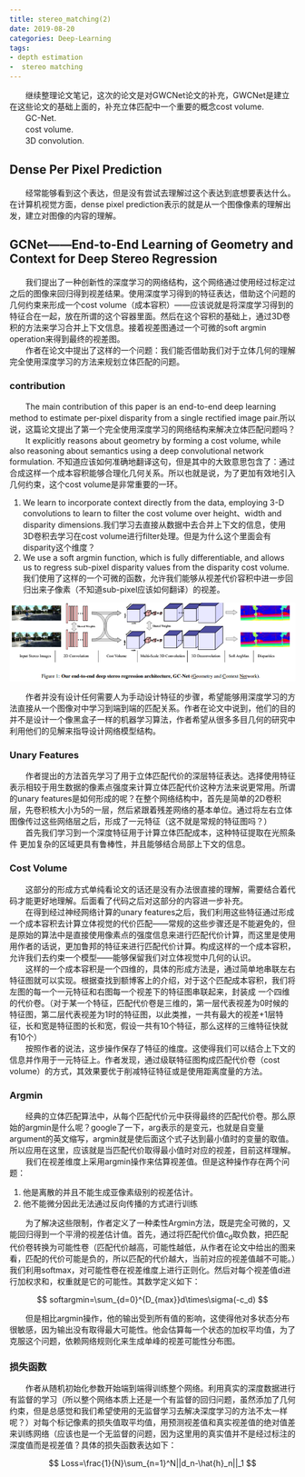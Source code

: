 ```yaml
---
title: stereo_matching(2)
date: 2019-08-20
categories: Deep-Learning
tags: 
- depth estimation
-  stereo matching
---
```

　　继续整理论文笔记，这次的论文是对GWCNet论文的补充，GWCNet是建立在这些论文的基础上面的，补充立体匹配中一个重要的概念cost volume.<br>
　　GC-Net.<br>
　　cost volume.<br>
　　3D convolution.

<!-- more -->

## Dense Per Pixel Prediction
　　经常能够看到这个表达，但是没有尝试去理解过这个表达到底想要表达什么。在计算机视觉方面，dense pixel prediction表示的就是从一个图像像素的理解出发，建立对图像的内容的理解。

## GCNet——End-to-End Learning of Geometry and Context for Deep Stereo Regression
　　我们提出了一种创新性的深度学习的网络结构，这个网络通过使用经过标定过之后的图像来回归得到视差结果。使用深度学习得到的特征表达，借助这个问题的几何约束来形成一个cost volume（成本容积）——应该说就是将深度学习得到的特征合在一起，放在所谓的这个容器里面。然后在这个容积的基础上，通过3D卷积的方法来学习合并上下文信息。接着视差图通过一个可微的soft argmin operation来得到最终的视差图。<br>
　　作者在论文中提出了这样的一个问题：我们能否借助我们对于立体几何的理解完全使用深度学习的方法来规划立体匹配的问题。

### contribution
　　The main contribution of this paper is an end-to-end deep learning method to estimate per-pixel disparity from a single rectified image pair.所以说，这篇论文提出了第一个完全使用深度学习的网络结构来解决立体匹配问题吗？<br>
　　It explicitly reasons about geometry by forming a cost volume, while also reasoning about semantics using a deep convolutional network formulation. 不知道应该如何准确地翻译这句，但是其中的大致意思包含了：通过合成这样一个成本容积能够合理化几何关系。所以也就是说，为了更加有效地引入几何约束，这个cost volume是非常重要的一环。<br>
1.  We learn to incorporate context directly from the data, employing 3-D convolutions to learn to filter the cost volume over height、width and disparity dimensions.我们学习去直接从数据中去合并上下文的信息，使用3D卷积去学习在cost volume进行filter处理。但是为什么这个里面会有disparity这个维度？
2.  We use a soft argmin function, which is fully differentiable, and allows us to regress sub-pixel  disparity values from the disparity cost volume. 我们使用了这样的一个可微的函数，允许我们能够从视差代价容积中进一步回归出来子像素（不知道sub-pixel应该如何翻译）的视差。

![](/pic/GCNet_Architecture.png)

　　作者并没有设计任何需要人为手动设计特征的步骤，希望能够用深度学习的方法直接从一个图像对中学习到端到端的匹配关系。作者在论文中说到，他们的目的并不是设计一个像黑盒子一样的机器学习算法，作者希望从很多多目几何的研究中利用他们的见解来指导设计网络模型结构。

### Unary Features

　　作者提出的方法首先学习了用于立体匹配代价的深层特征表达。选择使用特征表示相较于用生数据的像素点强度来计算立体匹配代价这种方法来说更常用。所谓的unary features是如何形成的呢？在整个网络结构中，首先是简单的2D卷积层，先卷积核大小为5的一层，然后紧跟着残差网络的基本单位。通过将左右立体图像传过这些网络层之后，形成了一元特征（这不就是常规的特征图吗？）<br>
　　首先我们学习到一个深度特征用于计算立体匹配成本，这种特征提取在光照条件 更加复杂的区域更具有鲁棒性，并且能够结合局部上下文的信息。
　　
### Cost Volume
　　这部分的形成方式单纯看论文的话还是没有办法很直接的理解，需要结合着代码才能更好地理解。后面看了代码之后对这部分的内容进一步补充。<br>
　　在得到经过神经网络计算的unary features之后，我们利用这些特征通过形成一个成本容积去计算立体视觉的代价匹配——常规的这些步骤还是不能避免的，但是原始的算法中是直接使用像素点的强度信息来进行匹配代价计算，而这里是使用用作者的话说，更加鲁邦的特征来进行匹配代价计算。构成这样的一个成本容积，允许我们去约束一个模型——能够保留我们对立体视觉中几何的认识。<br>
　　这样的一个成本容积是一个四维的，具体的形成方法是，通过简单地串联左右特征图就可以实现。根据查找到额博客上的介绍，对于这个匹配成本容积，我们将左图的每一个一元特征和右图每一个视差下的特征图串联起来，封装成 一个四维的代价卷。（对于某一个特征，匹配代价卷是三维的，第一层代表视差为0时候的特征图，第二层代表视差为1时的特征图，以此类推，一共有最大的视差+1层特征，长和宽是特征图的长和宽，假设一共有10个特征，那么这样的三维特征快就有10个）<br>
　　按照作者的说法，这步操作保存了特征的维度。这使得我们可以结合上下文的信息并作用于一元特征上。作者发现，通过级联特征图构成匹配代价卷（cost volume）的方式，其效果要优于削减特征特征或是使用距离度量的方法。

### Argmin
　　经典的立体匹配算法中，从每个匹配代价元中获得最终的匹配代价卷。那么原始的argmin是什么呢？google了一下，arg表示的是变元，也就是自变量argument的英文缩写，argmin就是使后面这个式子达到最小值时的变量的取值。所以应用在这里，应该就是当匹配代价取得最小值时对应的视差，目前这样理解。<br>
　　我们在视差维度上采用argmin操作来估算视差值。但是这种操作存在两个问题：
1. 他是离散的并且不能生成亚像素级别的视差估计。
2. 他不能微分因此无法通过反向传播的方式进行训练<br>


　　为了解决这些限制，作者定义了一种柔性Argmin方法，既是完全可微的，又能回归得到一个平滑的视差估计值。首先，通过将匹配代价值c<sub>d</sub>取负数，把匹配代价卷转换为可能性卷（匹配代价越高，可能性越低，从作者在论文中给出的图来看，匹配的代价可能是负的，所以匹配的代价越大，当前对应的视差值越不可能。）我们利用softmax，对可能性卷在视差维度上进行正则化。然后对每个视差值d进行加权求和，权重就是它的可能性。其数学定义如下：


$$
softargmin=\sum_{d=0}^{D_{max}}d\times\sigma(-c_d)
$$

　　但是相比argmin操作，他的输出受到所有值的影响，这使得他对多状态分布很敏感，因为输出没有取得最大可能性。他会估算每一个状态的加权平均值，为了克服这个问题，依赖网络规则化来生成单峰的视差可能性分布图。

### 损失函数

　　作者从随机初始化参数开始端到端得训练整个网络。利用真实的深度数据进行有监督的学习（所以整个网络本质上还是一个有监督的回归问题，虽然添加了几何约束，但是总感觉和我们希望使用的无监督学习去解决深度学习的方法不太一样呢？）对每个标记像素的损失值取平均值，用预测视差值和真实视差值的绝对值差来训练网络（应该也是一个无监督的问题，因为这里用的真实值并不是经过标注的深度值而是视差值？具体的损失函数表达如下：

$$
Loss=\frac{1}{N}\sum_{n=1}^N||d_n-\hat{h}_n||_1
$$
